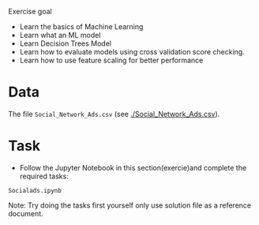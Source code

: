  Exercise goal
- Learn the basics of Machine Learning
- Learn what an ML model
- Learn Decision Trees Model
- Learn how to evaluate models using cross validation score checking.
- Learn how to use feature scaling for better performance

# Data 

The file `Social_Network_Ads.csv` (see [./Social_Network_Ads.csv](https://raw.githubusercontent.com/gimseng/99-ML-Learning-Projects/master/011/data/Social_Network_Ads.csv)).


# Task
- Follow the Jupyter Notebook  in this section(exercie)and complete the required tasks:


`Socialads.ipynb`


Note: Try doing the tasks first yourself only use solution file as a reference document.

